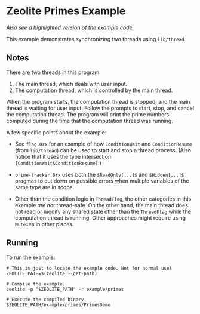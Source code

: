 # Zeolite Primes Example

*Also see
[a highlighted version of the example code](https://ta0kira.github.io/zeolite/example/primes).*

This example demonstrates synchronizing two threads using `lib/thread`.

## Notes

There are two threads in this program:

1. The main thread, which deals with user input.
2. The computation thread, which is controlled by the main thread.

When the program starts, the computation thread is stopped, and the main thread
is waiting for user input. Follow the prompts to start, stop, and cancel the
computation thread. The program will print the prime numbers computed during the
time that the computation thread was running.

A few specific points about the example:

- See `flag.0rx` for an example of how `ConditionWait` and `ConditionResume`
  (from `lib/thread`) can be used to start and stop a thread process. (Also
  notice that it uses the type intersection `[ConditionWait&ConditionResume]`.)

- `prime-tracker.0rx` uses both the `$ReadOnly[...]$` and `$Hidden[...]$`
  pragmas to cut down on possible errors when multiple variables of the same
  type are in scope.

- Other than the condition logic in `ThreadFlag`, the other categories in this
  example *are not* thread-safe. On the other hand, the main thread does not
  read or modify any shared state other than the `ThreadFlag` while the
  computation thread is running. Other approaches might require using `Mutex`es
  in other places.

## Running

To run the example:

```shell
# This is just to locate the example code. Not for normal use!
ZEOLITE_PATH=$(zeolite --get-path)

# Compile the example.
zeolite -p "$ZEOLITE_PATH" -r example/primes

# Execute the compiled binary.
$ZEOLITE_PATH/example/primes/PrimesDemo
```
